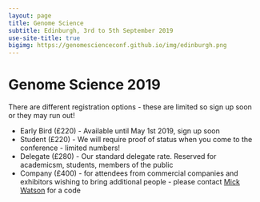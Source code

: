 ```yaml
---
layout: page
title: Genome Science
subtitle: Edinburgh, 3rd to 5th September 2019
use-site-title: true
bigimg: https://genomescienceconf.github.io/img/edinburgh.png
---
```


# Genome Science 2019

There are different registration options - these are limited so sign up soon or they may run out!

* Early Bird (£220) - Available until May 1st 2019, sign up soon
* Student (£220) - We will require proof of status when you come to the conference - limited numbers!
* Delegate (£280) - Our standard delegate rate. Reserved for academicsm, students, members of the public
* Company (£400) - for attendees from commercial companies and exhibitors wishing to bring additional people - please contact [Mick Watson](mailto:mick.watson@roslin.ed.ac.uk) for a code

